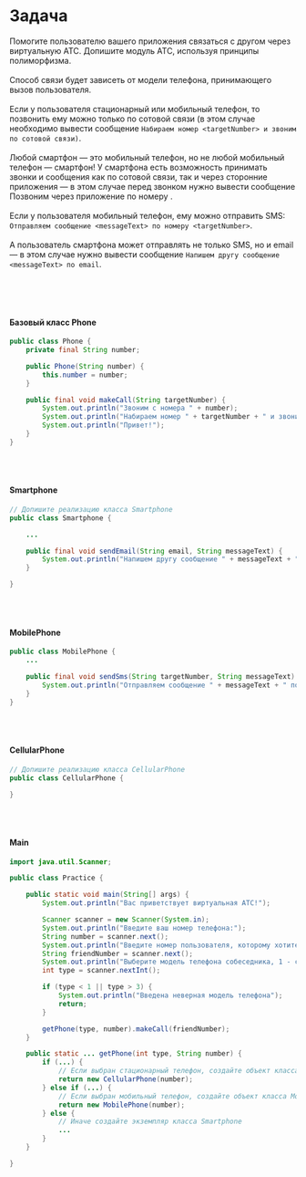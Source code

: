 # Задача

Помогите пользователю вашего приложения связаться с другом через виртуальную АТС. Допишите модуль АТС, используя принципы полиморфизма. <br> <br>
Способ связи будет зависеть от модели телефона, принимающего вызов пользователя.  <br> <br>
Если у пользователя стационарный или мобильный телефон, то позвонить ему можно только по сотовой связи (в этом случае необходимо вывести сообщение `Набираем номер <targetNumber> и звоним по сотовой связи)`.  <br> <br>
Любой смартфон — это мобильный телефон, но не любой мобильный телефон — смартфон! У смартфона есть возможность принимать звонки и сообщения как по сотовой связи, так и через сторонние приложения — в этом случае перед звонком нужно вывести сообщение Позвоним через приложение <appName> по номеру <targetNumber>.  <br> <br>
Если у пользователя мобильный телефон, ему можно отправить SMS: `Отправляем сообщение <messageText> по номеру <targetNumber>`.  <br> <br>
А пользователь смартфона может отправлять не только SMS, но и email — в этом случае нужно вывести сообщение `Напишем другу сообщение <messageText> по email`.  <br> <br>

<br>
<br>

#### Базовый класс Phone

```java
public class Phone {
    private final String number;

    public Phone(String number) {
        this.number = number;
    }

    public final void makeCall(String targetNumber) {
        System.out.println("Звоним с номера " + number);
        System.out.println("Набираем номер " + targetNumber + " и звоним по сотовой связи");
        System.out.println("Привет!");
    }
}
```

<br>
<br>

#### Smartphone

```java
// Допишите реализацию класса Smartphone
public class Smartphone {

    ...

    public final void sendEmail(String email, String messageText) {
        System.out.println("Напишем другу сообщение " + messageText + " по email " + email);
    }

}
```


<br>
<br>

#### MobilePhone

```java
public class MobilePhone {
    ...

    public final void sendSms(String targetNumber, String messageText) {
        System.out.println("Отправляем сообщение " + messageText + " по номеру " + targetNumber);
    }
}
```


<br>
<br>

#### CellularPhone

```java
// Допишите реализацию класса CellularPhone
public class CellularPhone {

}
```

<br>
<br>

#### Main

```java
import java.util.Scanner;

public class Practice {

    public static void main(String[] args) {
        System.out.println("Вас приветствует виртуальная АТС!");

        Scanner scanner = new Scanner(System.in);
        System.out.println("Введите ваш номер телефона:");
        String number = scanner.next();
        System.out.println("Введите номер пользователя, которому хотите позвонить:");
        String friendNumber = scanner.next();
        System.out.println("Выберите модель телефона собеседника, 1 - стационарный телефон, 2 - мобильный телефон, 3 - смартфон:");
        int type = scanner.nextInt();

        if (type < 1 || type > 3) {
            System.out.println("Введена неверная модель телефона");
            return;
        }

        getPhone(type, number).makeCall(friendNumber);
    }

    public static ... getPhone(int type, String number) {
        if (...) {
            // Если выбран стационарный телефон, создайте объект класса CellularPhone
            return new CellularPhone(number);
        } else if (...) {
            // Если выбран мобильный телефон, создайте объект класса MobilePhone
            return new MobilePhone(number);
        } else {
            // Иначе создайте экземпляр класса Smartphone
            ...
        }
    }

}
```
